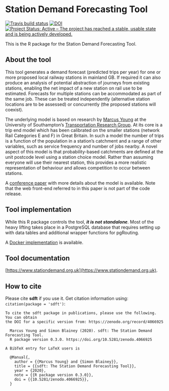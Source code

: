 # Station Demand Forecasting Tool

<!-- badges:  start -->
[![Travis build status](https://travis-ci.com/station-demand-forecasting-tool/sdft.svg?branch=master)](https://travis-ci.com/station-demand-forecasting-tool/sdft)
[![DOI](https://zenodo.org/badge/DOI/10.5281/zenodo.4065250.svg)](https://doi.org/10.5281/zenodo.4066925)
[![Project Status: Active – The project has reached a stable, usable state and is being actively developed.](https://www.repostatus.org/badges/latest/active.svg)](https://www.repostatus.org/#active)
<!-- badges:  end -->


This is the R package for the Station Demand Forecasting Tool.

## About the tool

This tool generates a demand forecast (predicted trips per year) for one or more proposed local railway stations in mainland GB. If required it can also produce an analysis of potential abstraction of journeys from existing stations, enabling the net impact of a new station on rail use to be estimated. Forecasts for multiple stations can be accommodated as part of the same job. These can be treated independently (alternative station locations are to be assessed) or concurrently (the proposed stations will coexist).

The underlying model is based on research by [Marcus Young](https://www.southampton.ac.uk/engineering/about/staff/may1y17.page) at the University of Southampton’s [Transportation Research Group](https://www.southampton.ac.uk/engineering/research/groups/transportation_group.page). At its core is a trip end model which has been calibrated on the smaller stations (network Rail Categories E and F) in Great Britain. In such a model the number of trips is a function of the population in a station’s catchment and a range of other variables, such as service frequency and number of jobs nearby. A novel aspect of this model is that probability-based catchments are defined at the unit postcode level using a station choice model. Rather than assuming everyone will use their nearest station, this provides a more realistic representation of behaviour and allows competition to occur between stations.

A [conference paper](https://eprints.soton.ac.uk/432493/) with more details about the model is available. Note that the web front-end referred to in this paper is not part of the code release.

## Tool implementation

While this R package controls the tool, ***it is not standalone***. Most of the heavy lifting takes place in a PostgreSQL database that requires setting up with data tables and additional wrapper functions for pgRouting.

A [Docker implementation](https://github.com/station-demand-forecasting-tool/sdft-docker) is available. 

## Tool documentation

[https://www.stationdemand.org.uk](https://www.stationdemand.org.uk).

## How to cite

Please cite **sdft** if you use it. Get citation information using: `citation(package = 'sdft')`:

```
To cite the sdft package in publications, please use the following. You can obtain
the DOI for a specific version from: https://zenodo.org/record/4066925

  Marcus Young and Simon Blainey (2020). sdft: The Station Demand Forecasting Tool.
  R package version 0.3.0. https://doi.org/10.5281/zenodo.4066925

A BibTeX entry for LaTeX users is

  @Manual{,
    author = {{Marcus Young} and {Simon Blainey}},
    title = {{sdft: The Station Demand Forecasting Tool}},
    year = {2020},
    note = {{R package version 0.3.0}},
    doi = {{10.5281/zenodo.4066925}},
  }

```

